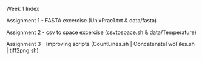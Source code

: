 Week 1 Index

Assignment 1 - FASTA excercise (UnixPrac1.txt & data/fasta)

Assignment 2 - csv to space excercise (csvtospace.sh & data/Temperature)

Assignment 3 - Improving scripts (CountLines.sh | ConcatenateTwoFiles.sh | tiff2png.sh)
